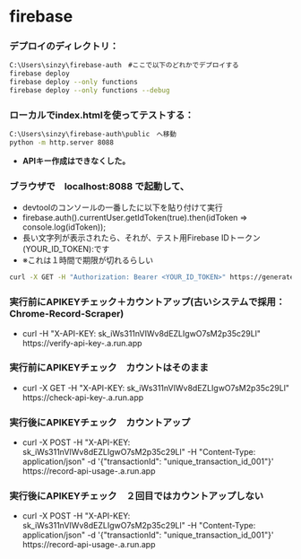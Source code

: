 # firebase
### デプロイのディレクトリ：

```bash
C:\Users\sinzy\firebase-auth　#ここで以下のどれかでデプロイする
firebase deploy
firebase deploy --only functions
firebase deploy --only functions --debug
```

### ローカルでindex.htmlを使ってテストする：
```bash
C:\Users\sinzy\firebase-auth\public　へ移動
python -m http.server 8088
```
- **APIキー作成はできなくした。**
　
### ブラウザで　localhost:8088 で起動して、
- devtoolのコンソールの一番したに以下を貼り付けて実行
- firebase.auth().currentUser.getIdToken(true).then(idToken => console.log(idToken));
- 長い文字列が表示されたら、それが、テスト用Firebase IDトークン (YOUR_ID_TOKEN):です
- ※これは１時間で期限が切れるらしい

```bash
curl -X GET -H "Authorization: Bearer <YOUR_ID_TOKEN>" https://generate-or-fetch-api-key-.a.run.app
```

### 実行前にAPIKEYチェック＋カウントアップ(古いシステムで採用：Chrome-Record-Scraper)
- curl -H "X-API-KEY: sk_iWs311nVIWv8dEZLIgwO7sM2p35c29Ll" https://verify-api-key-.a.run.app

### 実行前にAPIKEYチェック　カウントはそのまま
- curl -X GET -H "X-API-KEY: sk_iWs311nVIWv8dEZLIgwO7sM2p35c29Ll" https://check-api-key-.a.run.app 

### 実行後にAPIKEYチェック　カウントアップ
- curl -X POST -H "X-API-KEY: sk_iWs311nVIWv8dEZLIgwO7sM2p35c29Ll" -H "Content-Type: application/json" -d '{"transactionId": "unique_transaction_id_001"}' https://record-api-usage-.a.run.app

### 実行後にAPIKEYチェック　２回目ではカウントアップしない
- curl -X POST -H "X-API-KEY: sk_iWs311nVIWv8dEZLIgwO7sM2p35c29Ll" -H "Content-Type: application/json" -d '{"transactionId": "unique_transaction_id_001"}' https://record-api-usage-.a.run.app
